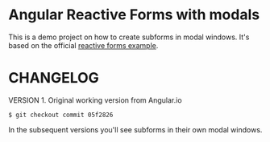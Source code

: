 # Angular Reactive Forms with modals

This is a demo project on how to create subforms in modal windows. It's based on the official [reactive forms example](https://angular.io/docs/ts/latest/guide/reactive-forms.html). 

# CHANGELOG

VERSION 1. Original working version from Angular.io

```
$ git checkout commit 05f2826
```

In the subsequent versions you'll see subforms in their own modal windows.
